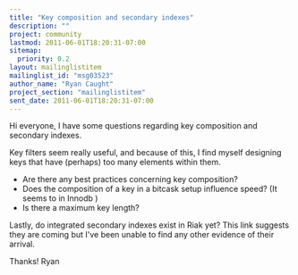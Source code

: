 ```yaml
---
title: "Key composition and secondary indexes"
description: ""
project: community
lastmod: 2011-06-01T18:20:31-07:00
sitemap:
  priority: 0.2
layout: mailinglistitem
mailinglist_id: "msg03523"
author_name: "Ryan Caught"
project_section: "mailinglistitem"
sent_date: 2011-06-01T18:20:31-07:00
---
```



Hi everyone,
I have some questions regarding key composition and secondary indexes.

Key filters seem really useful, and because of this, I find myself designing
keys that have (perhaps) too many elements within them.

 - Are there any best practices concerning key composition?
 - Does the composition of a key in a bitcask setup influence speed? (It
 seems to in 
Innodb
 )
 - Is there a maximum key length?

Lastly, do integrated secondary indexes exist in Riak yet? This link
suggests they are
coming
but
I've been unable to find any other evidence of their arrival.

Thanks!
Ryan
